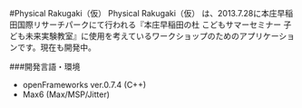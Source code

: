 #Physical Rakugaki（仮）
Physical Rakugaki（仮） は、2013.7.28に本庄早稲田国際リサーチパークにて行われる『本庄早稲田の杜 こどもサマーセミナー 子ども未来実験教室』に使用を考えているワークショップのためのアプリケーションです。現在も開発中。   

###開発言語・環境
* openFrameworks ver.0.7.4 (C++)
* Max6 (Max/MSP/Jitter)